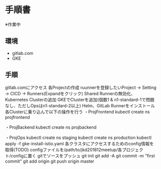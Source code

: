 # 手順書

※作業中

## 環境

- gitlab.com
- GKE

## 手順

gitlab.comにアクセス
各Projectの作成
ruunnerを登録したいProject -> Setting -> CICD -> Runners(Expandをクリック)
Shared Runnerの無効化、Kubernetes Clusterの追加
GKEでClusterを追加(個数1 & n1-standard-1で問題なし、ただしOpsはn1-standard-2以上)
Helm、GitLab Runnerをインストール
各Clusterに乗り込んで以下の操作を行う
・ProjFrontend
  kubectl create ns projfrontend

・ProjBackend
  kubectl create ns projbackend

・ProjOps
  kubectl create ns staging
  kubectl create ns production
  kubectl apply -f gke-install-istio.yaml
各クラスタにアクセスするためのconfig情報を取得(TODO)
configファイルを/path/to/jkd201812meetup/各プロジェクト/configに置く
gitでソースをプッシュ
  git init
  git add -A
  git commit -m "first commit"
  git add origin <gitlab-url>
  git push origin master
